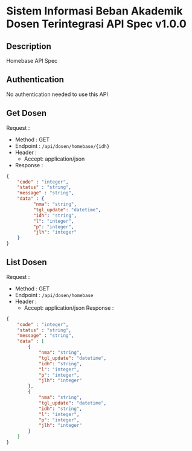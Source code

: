 # Sistem Informasi Beban Akademik Dosen Terintegrasi API Spec v1.0.0 

## Description
Homebase API Spec

## Authentication
No authentication needed to use this API

## Get Dosen
Request :
- Method : GET
- Endpoint : `/api/dosen/homebase/{idh}`
- Header :
    - Accept: application/json
- Response :

```json 
{
    "code" : "integer",
    "status" : "string",
    "message" : "string",
    "data" : {
          "nma": "string",
          "tgl_update": "datetime",
          "idh": "string",
          "l": "integer",
          "p": "integer",
          "jlh": "integer"
    }
}
```

## List Dosen
Request :
- Method : GET
- Endpoint : `/api/dosen/homebase`
- Header :
    - Accept: application/json
Response :

```json 
{
    "code" : "integer",
    "status" : "string",
    "message" : "string",
    "data" : [
        {
            "nma": "string",
            "tgl_update": "datetime",
            "idh": "string",
            "l": "integer",
            "p": "integer",
            "jlh": "integer"
        },
        {
            "nma": "string",
            "tgl_update": "datetime",
            "idh": "string",
            "l": "integer",
            "p": "integer",
            "jlh": "integer"
        }
    ]
}
```